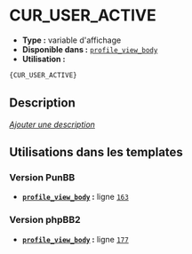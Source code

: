 # CUR_USER_ACTIVE
* __Type :__ variable d'affichage
* __Disponible dans :__ [`profile_view_body`](../tpl/var/profile_view_body.md#readme)
* __Utilisation :__

```html
{CUR_USER_ACTIVE}
```

## Description
[*Ajouter une description*](https://fa-tvars.appspot.com/var/CUR_USER_ACTIVE)

## Utilisations dans les templates

### Version PunBB
* __[`profile_view_body`](../tpl/var/profile_view_body.md#readme) :__ ligne [`163`](../tpl/src/punbb/profile_view_body.tpl#L163)

### Version phpBB2
* __[`profile_view_body`](../tpl/var/profile_view_body.md#readme) :__ ligne [`177`](../tpl/src/subsilver/profile_view_body.tpl#L177)